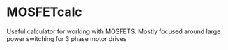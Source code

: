# MOSFETcalc
Useful calculator for working with MOSFETS.
Mostly focused around large power switching for 3 phase motor drives


